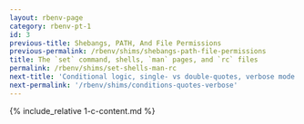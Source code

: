 ```yaml
---
layout: rbenv-page
category: rbenv-pt-1
id: 3
previous-title: Shebangs, PATH, And File Permissions
previous-permalink: /rbenv/shims/shebangs-path-file-permissions
title: The `set` command, shells, `man` pages, and `rc` files
permalink: /rbenv/shims/set-shells-man-rc
next-title: 'Conditional logic, single- vs double-quotes, verbose mode'
next-permalink: '/rbenv/shims/conditions-quotes-verbose'
---
```


{% include_relative 1-c-content.md %}
